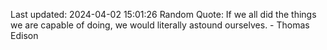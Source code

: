 Last updated: 2024-04-02 15:01:26
Random Quote: If we all did the things we are capable of doing, we would literally astound ourselves. - Thomas Edison